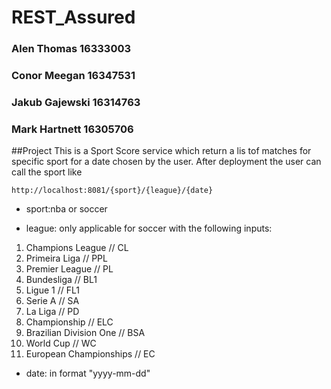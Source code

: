 # REST_Assured
### Alen Thomas 16333003
### Conor Meegan 16347531
### Jakub Gajewski 16314763	 	
### Mark Hartnett 16305706

##Project
This is a Sport Score service which return a lis tof matches for specific sport for a date chosen by the user.
After deployment the user can call the sport like

`http://localhost:8081/{sport}/{league}/{date}`

* sport:nba or soccer

* league: only applicable for soccer with the following inputs: 
1. Champions League // CL
2. Primeira Liga // PPL
3. Premier League // PL
4. Bundesliga // BL1
5. Ligue 1 // FL1
6. Serie A // SA
7. La Liga // PD
8. Championship // ELC
9. Brazilian Division One // BSA
10. World Cup // WC
11. European Championships // EC

* date: in format "yyyy-mm-dd"


